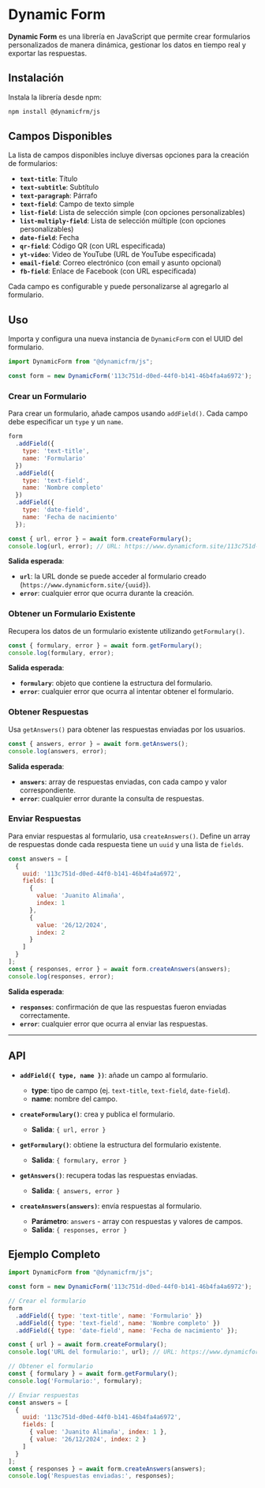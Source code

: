 # Dynamic Form

**Dynamic Form** es una librería en JavaScript que permite crear formularios personalizados de manera dinámica, gestionar los datos en tiempo real y exportar las respuestas.

## Instalación

Instala la librería desde npm:
```bash
npm install @dynamicfrm/js
```

## Campos Disponibles

La lista de campos disponibles incluye diversas opciones para la creación de formularios:

- **`text-title`**: Título
- **`text-subtitle`**: Subtítulo
- **`text-paragraph`**: Párrafo
- **`text-field`**: Campo de texto simple
- **`list-field`**: Lista de selección simple (con opciones personalizables)
- **`list-multiply-field`**: Lista de selección múltiple (con opciones personalizables)
- **`date-field`**: Fecha
- **`qr-field`**: Código QR (con URL especificada)
- **`yt-video`**: Video de YouTube (URL de YouTube especificada)
- **`email-field`**: Correo electrónico (con email y asunto opcional)
- **`fb-field`**: Enlace de Facebook (con URL especificada)

Cada campo es configurable y puede personalizarse al agregarlo al formulario.

## Uso

Importa y configura una nueva instancia de `DynamicForm` con el UUID del formulario.

```javascript
import DynamicForm from "@dynamicfrm/js";

const form = new DynamicForm('113c751d-d0ed-44f0-b141-46b4fa4a6972');
```


### Crear un Formulario

Para crear un formulario, añade campos usando `addField()`. Cada campo debe especificar un `type` y un `name`.

```javascript
form
  .addField({
    type: 'text-title',
    name: 'Formulario'
  })
  .addField({ 
    type: 'text-field', 
    name: 'Nombre completo' 
  })
  .addField({ 
    type: 'date-field', 
    name: 'Fecha de nacimiento' 
  });

const { url, error } = await form.createFormulary();
console.log(url, error); // URL: https://www.dynamicform.site/113c751d-d0ed-44f0-b141-46b4fa4a6972
```

**Salida esperada**:
- **`url`**: la URL donde se puede acceder al formulario creado (`https://www.dynamicform.site/{uuid}`).
- **`error`**: cualquier error que ocurra durante la creación.

### Obtener un Formulario Existente

Recupera los datos de un formulario existente utilizando `getFormulary()`.

```javascript
const { formulary, error } = await form.getFormulary();
console.log(formulary, error);
```

**Salida esperada**:
- **`formulary`**: objeto que contiene la estructura del formulario.
- **`error`**: cualquier error que ocurra al intentar obtener el formulario.

### Obtener Respuestas

Usa `getAnswers()` para obtener las respuestas enviadas por los usuarios.

```javascript
const { answers, error } = await form.getAnswers();
console.log(answers, error);
```

**Salida esperada**:
- **`answers`**: array de respuestas enviadas, con cada campo y valor correspondiente.
- **`error`**: cualquier error durante la consulta de respuestas.

### Enviar Respuestas

Para enviar respuestas al formulario, usa `createAnswers()`. Define un array de respuestas donde cada respuesta tiene un `uuid` y una lista de `fields`.

```javascript
const answers = [
  {
    uuid: '113c751d-d0ed-44f0-b141-46b4fa4a6972',
    fields: [
      {
        value: 'Juanito Alimaña',
        index: 1
      },
      {
        value: '26/12/2024',
        index: 2
      }
    ]
  }
];
const { responses, error } = await form.createAnswers(answers);
console.log(responses, error);
```

**Salida esperada**:
- **`responses`**: confirmación de que las respuestas fueron enviadas correctamente.
- **`error`**: cualquier error que ocurra al enviar las respuestas.

---

## API

- **`addField({ type, name })`**: añade un campo al formulario.
  - **type**: tipo de campo (ej. `text-title`, `text-field`, `date-field`).
  - **name**: nombre del campo.

- **`createFormulary()`**: crea y publica el formulario.
  - **Salida**: `{ url, error }`

- **`getFormulary()`**: obtiene la estructura del formulario existente.
  - **Salida**: `{ formulary, error }`

- **`getAnswers()`**: recupera todas las respuestas enviadas.
  - **Salida**: `{ answers, error }`

- **`createAnswers(answers)`**: envía respuestas al formulario.
  - **Parámetro**: `answers` - array con respuestas y valores de campos.
  - **Salida**: `{ responses, error }`

## Ejemplo Completo

```javascript
import DynamicForm from "@dynamicfrm/js";

const form = new DynamicForm('113c751d-d0ed-44f0-b141-46b4fa4a6972');

// Crear el formulario
form
  .addField({ type: 'text-title', name: 'Formulario' })
  .addField({ type: 'text-field', name: 'Nombre completo' })
  .addField({ type: 'date-field', name: 'Fecha de nacimiento' });

const { url } = await form.createFormulary();
console.log('URL del formulario:', url); // URL: https://www.dynamicform.site/113c751d-d0ed-44f0-b141-46b4fa4a6972

// Obtener el formulario
const { formulary } = await form.getFormulary();
console.log('Formulario:', formulary);

// Enviar respuestas
const answers = [
  {
    uuid: '113c751d-d0ed-44f0-b141-46b4fa4a6972',
    fields: [
      { value: 'Juanito Alimaña', index: 1 },
      { value: '26/12/2024', index: 2 }
    ]
  }
];
const { responses } = await form.createAnswers(answers);
console.log('Respuestas enviadas:', responses);
```